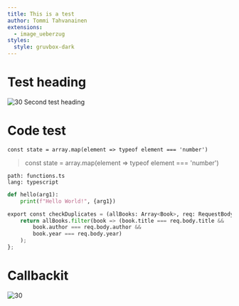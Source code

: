 ```yaml
---
title: This is a test
author: Tommi Tahvanainen
extensions:
  - image_ueberzug
styles:
  style: gruvbox-dark
---
```


# Test heading
![30](/home/tommitah/development/seminaari/img/testimage.png)
Second test heading

# Code test
`const state = array.map(element => typeof element === 'number')`
> const state = array.map(element => typeof element === 'number')

```file
path: functions.ts
lang: typescript
```

```python
def hello(arg1):
    print(f"Hello World!", {arg1})
```

```python
export const checkDuplicates = (allBooks: Array<Book>, req: RequestBody<Book>) => {
    return allBooks.filter(book => (book.title === req.body.title &&
        book.author === req.body.author &&
        book.year === req.body.year)
    );
};
```


# Callbackit
![30](/home/tommitah/development/seminaari/img/callback.png)
